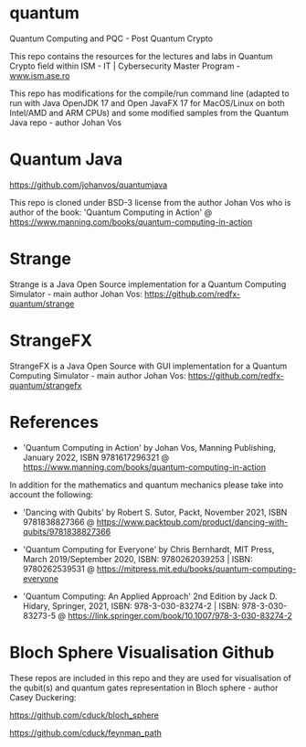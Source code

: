 # quantum
Quantum Computing and PQC - Post Quantum Crypto

This repo contains the resources for the lectures and labs in Quantum Crypto field within ISM - IT | Cybersecurity Master Program - www.ism.ase.ro

This repo has modifications for the compile/run command line (adapted to run with Java OpenJDK 17 and Open JavaFX 17 for MacOS/Linux on both Intel/AMD and ARM CPUs) and some modified samples from the Quantum Java repo - author Johan Vos

# Quantum Java
https://github.com/johanvos/quantumjava

This repo is cloned under BSD-3 license from the author Johan Vos who is author of the book: 
'Quantum Computing in Action' @ https://www.manning.com/books/quantum-computing-in-action

# Strange 
Strange is a Java Open Source implementation for a Quantum Computing Simulator - main author Johan Vos:
https://github.com/redfx-quantum/strange

# StrangeFX 
StrangeFX is a Java Open Source with GUI implementation for a Quantum Computing Simulator - main author Johan Vos:
https://github.com/redfx-quantum/strangefx

# References
- 'Quantum Computing in Action' by Johan Vos, Manning Publishing, January 2022, ISBN 9781617296321 
@ https://www.manning.com/books/quantum-computing-in-action

In addition for the mathematics and quantum mechanics please take into account the following:

- 'Dancing with Qubits' by Robert S. Sutor, Packt, November 2021, ISBN 9781838827366
@ https://www.packtpub.com/product/dancing-with-qubits/9781838827366

- 'Quantum Computing for Everyone' by Chris Bernhardt, MIT Press, March 2019/September 2020, ISBN: 9780262039253 | ISBN: 9780262539531
@ https://mitpress.mit.edu/books/quantum-computing-everyone

- 'Quantum Computing: An Applied Approach' 2nd Edition by Jack D. Hidary, Springer, 2021, ISBN: 978-3-030-83274-2 | ISBN: 978-3-030-83273-5
@ https://link.springer.com/book/10.1007/978-3-030-83274-2

# Bloch Sphere Visualisation Github 
These repos are included in this repo and they are used for visualisation of the qubit(s) and quantum gates representation in Bloch sphere - author Casey Duckering:

https://github.com/cduck/bloch_sphere

https://github.com/cduck/feynman_path


